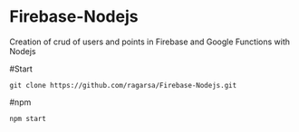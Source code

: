 # Firebase-Nodejs
Creation of crud of users and points in Firebase and Google Functions with Nodejs

#Start 

``` git clone https://github.com/ragarsa/Firebase-Nodejs.git ```

#npm 

``` npm start ```
